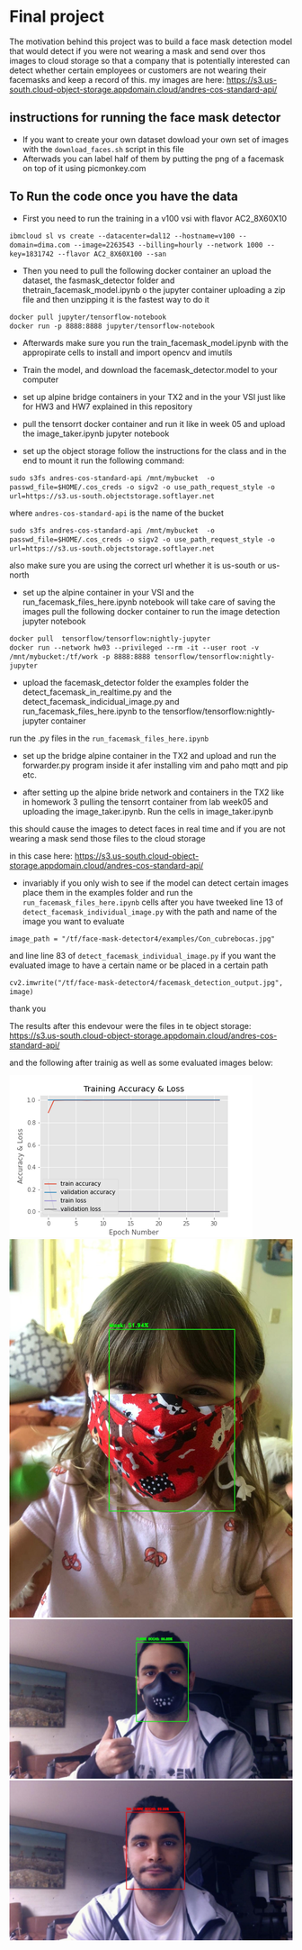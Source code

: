 # Final project
The motivation behind this project was to build a face mask detection model that would detect if you were not wearing a mask and send over thos images to cloud storage so that a company that is potentially interested can detect whether certain employees or customers are not wearing their facemasks and keep a record of this. my images are here: https://s3.us-south.cloud-object-storage.appdomain.cloud/andres-cos-standard-api/
## instructions for running the face mask detector
- If you want to create your own dataset dowload your own set of images with the `download_faces.sh` script in this file
- Afterwads you can label half of them by putting the png of a facemask on top of it using picmonkey.com

## To Run the code once you have the data
- First you need to run the training in a v100 vsi with flavor AC2_8X60X10

```
ibmcloud sl vs create --datacenter=dal12 --hostname=v100 --domain=dima.com --image=2263543 --billing=hourly --network 1000 --key=1831742 --flavor AC2_8X60X100 --san
```
- Then you need to pull the following docker container an upload the dataset, the fasmask_detector folder and thetrain_facemask_model.ipynb o the jupyter container uploading a zip file and then unzipping it is the fastest way to do it

```
docker pull jupyter/tensorflow-notebook
docker run -p 8888:8888 jupyter/tensorflow-notebook
```
- Afterwards make sure you run the train_facemask_model.ipynb with the appropirate cells to install and import opencv and imutils

- Train the model, and download the facemask_detector.model to your computer

- set up alpine bridge containers in your TX2 and in the your VSI just like for HW3 and HW7 explained in this repository

- pull the tensorrt docker container and run it like in week 05 and upload the image_taker.ipynb jupyter notebook

- set up the object storage 
follow the instructions for the class and in the end to mount it run the following command: 
```
sudo s3fs andres-cos-standard-api /mnt/mybucket  -o passwd_file=$HOME/.cos_creds -o sigv2 -o use_path_request_style -o url=https://s3.us-south.objectstorage.softlayer.net

```
where `andres-cos-standard-api` is the name of the bucket
```
sudo s3fs andres-cos-standard-api /mnt/mybucket  -o passwd_file=$HOME/.cos_creds -o sigv2 -o use_path_request_style -o url=https://s3.us-south.objectstorage.softlayer.net
```
also make sure you are using the correct url whether it is us-south or us-north

- set up the alpine container in your VSI and the run_facemask_files_here.ipynb notebook will take care of saving the images
pull the following docker container to run the image detection jupyter notebook 
```
docker pull  tensorflow/tensorflow:nightly-jupyter
docker run --network hw03 --privileged --rm -it --user root -v /mnt/mybucket:/tf/work -p 8888:8888 tensorflow/tensorflow:nightly-jupyter
```
- upload the facemask_detector folder the examples folder the detect_facemask_in_realtime.py and the detect_facemask_indicidual_image.py and run_facemask_files_here.ipynb to the tensorflow/tensorflow:nightly-jupyter container

run the .py files in the `run_facemask_files_here.ipynb`

- set up the bridge alpine container in the TX2 and upload and run the forwarder.py program inside it afer installing vim and paho mqtt and pip etc.

- after setting up the alpine bride network and containers in the TX2 like in homework 3 pulling the  tensorrt container from lab week05 and uploading the image_taker.ipynb. Run the cells in image_taker.ipynb 

this should cause the images to detect faces in real time and if you are not wearing a mask send those files to the cloud storage

in this case here:
https://s3.us-south.cloud-object-storage.appdomain.cloud/andres-cos-standard-api/


- invariably if you only wish to see if the model can detect certain images place them in the examples folder and run the  `run_facemask_files_here.ipynb` cells after you have tweeked line 13 of `detect_facemask_individual_image.py` with the path and name of the image you want to evaluate

```
image_path = "/tf/face-mask-detector4/examples/Con_cubrebocas.jpg"
```
and line  line 83 of `detect_facemask_individual_image.py`  if you want the evaluated image to have a certain name or be placed in a certain path

```
cv2.imwrite("/tf/face-mask-detector4/facemask_detection_output.jpg", image)
```

thank you

The results after this endevour were the files in te object storage: https://s3.us-south.cloud-object-storage.appdomain.cloud/andres-cos-standard-api/

and the following after trainig as well as some evaluated images below:

![Alt text](https://github.com/azamora2/W251/blob/master/FinalProject/plot.png "accuracy and loss graph")
![Alt text](https://github.com/azamora2/W251/blob/master/FinalProject/carmen.jpg "carmen")
![Alt text](https://github.com/azamora2/W251/blob/master/FinalProject/andres_cubrebocas.jpg "Facemask")
![Alt text](https://github.com/azamora2/W251/blob/master/FinalProject/andres_sin_cubrebocas.jpg "No facemask")
